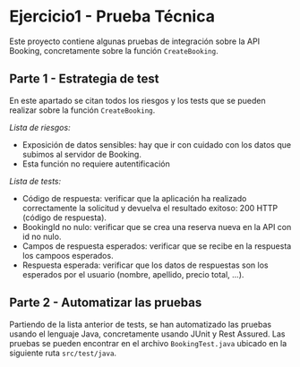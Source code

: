 # Ejercicio1 - Prueba Técnica
Este proyecto contiene algunas pruebas de integración sobre la API Booking, concretamente sobre la función `CreateBooking`.

## Parte 1 - Estrategia de test
En este apartado se citan todos los riesgos y los tests que se pueden realizar sobre la función `CreateBooking`.

*Lista de riesgos:*
- Exposición de datos sensibles: hay que ir con cuidado con los datos que subimos al servidor de Booking.
- Esta función no requiere autentificación

*Lista de tests:*
- Código de respuesta: verificar que la aplicación ha realizado correctamente la solicitud y devuelva el resultado exitoso: 200 HTTP (código de respuesta).
- BookingId no nulo: verificar que se crea una reserva nueva en la API con id no nulo.
- Campos de respuesta esperados: verificar que se recibe en la respuesta los campoos esperados.
- Respuesta esperada: verificar que los datos de respuestas son los esperados por el usuario (nombre, apellido, precio total, ...).

## Parte 2 - Automatizar las pruebas
Partiendo de la lista anterior de tests, se han automatizado las pruebas usando el lenguaje Java, concretamente usando JUnit y Rest Assured.
Las pruebas se pueden encontrar en el archivo `BookingTest.java` ubicado en la siguiente ruta `src/test/java`.
